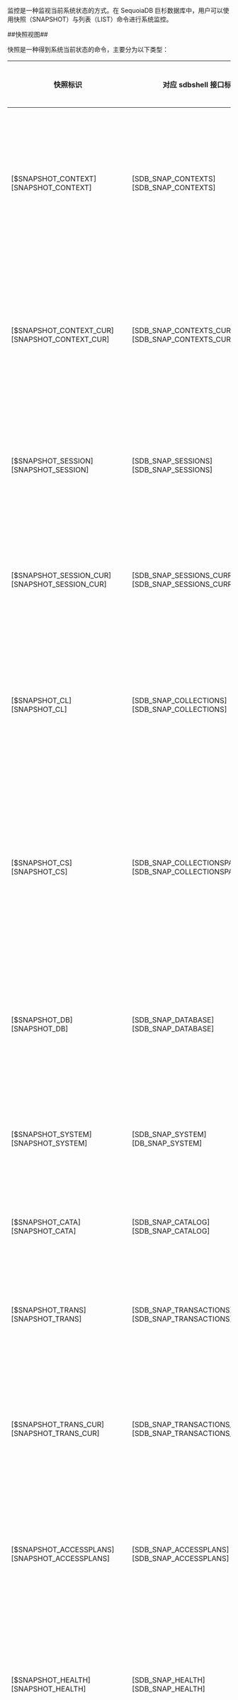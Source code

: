 
监控是一种监视当前系统状态的方式。在 SequoiaDB 巨杉数据库中，用户可以使用快照（SNAPSHOT）与列表（LIST）命令进行系统监控。

##快照视图##

快照是一种得到系统当前状态的命令，主要分为以下类型：

| 快照标识 | 对应 sdbshell 接口标识 | 快照类型 | 描述 |
| -------- | -------- | -------- | ---- |
| [$SNAPSHOT_CONTEXT][SNAPSHOT_CONTEXT] | [SDB_SNAP_CONTEXTS][SDB_SNAP_CONTEXTS] | 上下文快照 | 上下文快照列出当前数据库节点中所有的会话所对应的上下文 |
| [$SNAPSHOT_CONTEXT_CUR][SNAPSHOT_CONTEXT_CUR] | [SDB_SNAP_CONTEXTS_CURRENT][SDB_SNAP_CONTEXTS_CURRENT] | 当前会话上下文快照 | 当前上下文快照列出当前数据库节点中当前会话所对应的上下文 |
| [$SNAPSHOT_SESSION][SNAPSHOT_SESSION] | [SDB_SNAP_SESSIONS][SDB_SNAP_SESSIONS] | 会话快照 | 会话快照列出当前数据库节点中所有的会话 |
| [$SNAPSHOT_SESSION_CUR][SNAPSHOT_SESSION_CUR] | [SDB_SNAP_SESSIONS_CURRENT][SDB_SNAP_SESSIONS_CURRENT] | 当前会话快照 | 当前会话快照列出当前数据库节点中当前的会话 |
| [$SNAPSHOT_CL][SNAPSHOT_CL] | [SDB_SNAP_COLLECTIONS][SDB_SNAP_COLLECTIONS] | 集合快照 | 集合快照列出当前数据库节点或集群中所有非临时集合 |
| [$SNAPSHOT_CS][SNAPSHOT_CS] | [SDB_SNAP_COLLECTIONSPACES][SDB_SNAP_COLLECTIONSPACES] | 集合空间快照 | 集合空间快照列出当前数据库节点或集群中所有集合空间（编目集合空间除外） |
| [$SNAPSHOT_DB][SNAPSHOT_DB] | [SDB_SNAP_DATABASE][SDB_SNAP_DATABASE] | 数据库快照 | 数据库快照列出当前数据库节点的数据库监视信息 |
| [$SNAPSHOT_SYSTEM][SNAPSHOT_SYSTEM] | [SDB_SNAP_SYSTEM][DB_SNAP_SYSTEM] | 系统快照 | 系统快照列出当前数据库节点的系统监视信息 |
| [$SNAPSHOT_CATA][SNAPSHOT_CATA] | [SDB_SNAP_CATALOG][SDB_SNAP_CATALOG] | 编目信息快照 | 用于查看编目信息 |
| [$SNAPSHOT_TRANS][SNAPSHOT_TRANS] | [SDB_SNAP_TRANSACTIONS][SDB_SNAP_TRANSACTIONS] | 事务快照 | 事务快照列出数据库中正在进行的事务信息 |
| [$SNAPSHOT_TRANS_CUR][SNAPSHOT_TRANS_CUR] | [SDB_SNAP_TRANSACTIONS_CURRENT][SDB_SNAP_TRANSACTIONS_CURRENT] | 当前事务快照 | 当前事务快照列出当前会话正在进行的事务信息 |
| [$SNAPSHOT_ACCESSPLANS][SNAPSHOT_ACCESSPLANS] | [SDB_SNAP_ACCESSPLANS][SDB_SNAP_ACCESSPLANS] | 访问计划缓存快照 | 访问计划缓存快照列出数据库中缓存的访问计划的信息 |
| [$SNAPSHOT_HEALTH][SNAPSHOT_HEALTH] | [SDB_SNAP_HEALTH][SDB_SNAP_HEALTH] | 节点健康检测快照 | 节点健康检测快照列出数据库中所有节点的健康信息 |
| [$SNAPSHOT_CONFIGS][SNAPSHOT_CONFIGS] | [SDB_SNAP_CONFIGS][SDB_SNAP_CONFIGS] | 配置快照 | 配置快照列出数据库中指定节点的配置信息 |
| [$SNAPSHOT_SEQUENCES][SNAPSHOT_SEQUENCES] | [SDB_SNAP_SEQUENCES][SDB_SNAP_SEQUENCES] | 序列快照 | 序列快照列出当前数据库的全部序列信息 |
| [$SNAPSHOT_SVCTASKS][SNAPSHOT_SVCTASKS] | [SDB_SNAP_SVCTASKS][SDB_SNAP_SVCTASKS] | 服务任务快照 | 服务任务快照列出当前数据库节点中服务任务的统计信息 |
| [$SNAPSHOT_QUERIES][SNAPSHOT_QUERIES] | [SDB_SNAP_QUERIES][SDB_SNAP_QUERIES] | 查询快照 | 查询快照列出当前数据库节点中查询信息 |
| [$SNAPSHOT_LOCKWAITS][SNAPSHOT_LOCKWAITS] | [SDB_SNAP_LOCKWAITS][SDB_SNAP_LOCKWAITS] | 锁等待快照 | 等待锁快照列出当前数据库节点中锁等待信息 |
| [$SNAPSHOT_LATCHWAITS][SNAPSHOT_LATCHWAITS] | [SDB_SNAP_LATCHWAITS][SDB_SNAP_LATCHWAITS] | 闩锁等待快照 | 闩锁等待快照列出当前数据库节点中闩锁等待信息 |
| [$SNAPSHOT_INDEXSTATS][SNAPSHOT_INDEXSTATS] | [SDB_SNAP_INDEXSTATS][SDB_SNAP_INDEXSTATS] | 索引统计信息快照 | 索引统计信息快照列出当前数据库中所有索引统计信息 |
| [$SNAPSHOT_TRANSWAIT][SNAPSHOT_TRANSWAIT] | [SDB_SNAP_TRANSWAITS][SDB_SNAP_TRANSWAITS] | 事务等待快照 | 事务等待快照可以列出数据库中因锁等待而产生的事务等待信息 |
| [$SNAPSHOT_TRANSDEADLOCK][SNAPSHOT_TRANSDEADLOCK] | [SDB_SNAP_TRANSDEADLOCK][SDB_SNAP_TRANSDEADLOCK] | 事务死锁检测快照 | 事务死锁检测快照可以列出数据库中处于死锁状态的事务信息 |
| [$SNAPSHOT_RECYCLEBIN][SNAPSHOT_RECYCLEBIN] | [SDB_SNAP_RECYCLEBIN][SDB_SNAP_RECYCLEBIN] | 回收站项目快照 | 回收站项目快照可以列出当前回收站中已回收项目的详细信息 |

##列表视图##

列表是一种轻量级的得到系统当前状态的命令，主要分为以下类型：

| 列表标示 | 对应 sdbshell 接口标示 | 列表类型 | 描述 |
| -------- | -------- | -------- | ---- |
| [$LIST_CONTEXT][LIST_CONTEXT] | [SDB_LIST_CONTEXTS][SDB_LIST_CONTEXTS] | 上下文列表 | 上下文列表列出当前数据库节点中所有的会话所对应的上下文 |
| [$LIST_CONTEXT_CUR][LIST_CONTEXT_CUR] | [SDB_LIST_CONTEXTS_CURRENT][SDB_LIST_CONTEXTS_CURRENT] | 当前会话上下文列表 | 当前上下文列表列出当前数据库节点中当前会话所对应的上下文 |
| [$LIST_SESSION][LIST_SESSION] | [SDB_LIST_SESSIONS][SDB_LIST_SESSIONS] | 会话列表 | 会话列表列出当前数据库节点中所有的会话 |
| [$LIST_SESSION_CUR][LIST_SESSION_CUR] | [SDB_LIST_SESSIONS_CURRENT][SDB_LIST_SESSIONS_CURRENT] | 当前会话列表 | 当前会话列表列出当前数据库节点中当前的会话 |
| [$LIST_CL][LIST_CL] | [SDB_LIST_COLLECTIONS][SDB_LIST_COLLECTIONS] | 集合列表 | 集合列表列出当前数据库节点或集群中所有非临时集合 |
| [$LIST_CS][LIST_CS] | [SDB_LIST_COLLECTIONSPACES][SDB_LIST_COLLECTIONSPACES] | 集合空间列表 | 集合空间列表列出当前数据库节点或集群中所有集合空间（编目集合空间除外） |
| [$LIST_SU][LIST_SU] | [SDB_LIST_STORAGEUNITS][SDB_LIST_STORAGEUNITS]  | 存储单元列表 | 存储单元列表列出当前数据库节点的全部存储单元信息 |
| [$LIST_GROUP][LIST_GROUP]  | [SDB_LIST_GROUPS][SDB_LIST_GROUPS] | 复制组列表 | 复制组列表列出当前集群中的所有数据分区信息 |
| [$LIST_GROUPMODES][LIST_GROUPMODES]  | [SDB_LIST_GROUPMODES][SDB_LIST_GROUPMODES] | 复制组运行模式列表 | 复制组运行模式列表列出当前集群中的所有复制组的运行模式 |
| [$LIST_TRANS][LIST_TRANS] | [SDB_LIST_TRANSACTIONS][SDB_LIST_TRANSACTIONS] | 事务列表 | 事务列表列出数据库中正在进行的事务信息 |
| [$LIST_TRANS_CUR][LIST_TRANS_CUR] | [SDB_LIST_TRANSACTIONS_CURRENT][SDB_LIST_TRANSACTIONS_CURRENT] | 当前事务列表 | 当前事务列表列出当前会话正在进行的事务信息 |
| [$LIST_SEQUENCES][LIST_SEQUENCES]  | [SDB_LIST_SEQUENCES][SDB_LIST_SEQUENCES] | 序列列表 | 序列列表列出当前数据库中所有的序列信息 |
| [$LIST_BACKUP][LIST_BACKUP] | [SDB_LIST_BACKUPS][SDB_LIST_BACKUPS] | 备份列表 | 备份列表列出当前数据库的备份信息 |
| [$LIST_SVCTASKS][LIST_SVCTASKS]  | [SDB_LIST_SVCTASKS][SDB_LIST_SVCTASKS] | 服务任务列表 | 服务任务列表列出当前数据库节点中所有的服务任务 |
| [$LIST_USER][LIST_USER] | [SDB_LIST_USERS][SDB_LIST_USERS] | 用户列表 | 用户列表列出当前集群中的所有用户信息 |
| [$LIST_DATASOURCE][LIST_DATASOURCE] | [SDB_LIST_DATASOURCES][SDB_LIST_DATASOURCES] | 数据源列表 | 数据源列表列出当前数据库中所有数据源的元数据信息 |
| [$LIST_RECYCLEBIN][LIST_RECYCLEBIN] | [SDB_LIST_RECYCLEBIN][SDB_LIST_RECYCLEBIN] | 回收站项目列表 | 回收站项目列表可以列出当前回收站中已回收项目的元数据信息 |

##SQL到SequoiaDB映射表##

下表列出了 SQL 快照查询语句的操作在 API 中对应的[快照操作][snapshot]：

| SQL 语句 | API 语句        |
| -------- | -------------- |
|  select \<sel\> from $\<snapshot\> where \<cond\> order by \<sort\>  |   db.snapshot( <snapType>, [cond], [sel], [sort] ) |
| db.exec( "select * from $SNAPSHOT_CONTEXT where SessionID = 20" ) | 过滤指定条件的记录。db.snapshot(SDB_SNAP_CONTEXTS, { SessionID: 20 } ) |
| db.exec( " select NodeName from $SNAPSHOT_CONTEXT " ) | 只显示记录的指定字段。db.snapshot(SDB_SNAP_CONTEXTS, {}, { NodeName:""} ) |
| db.exec( " select * from $SNAPSHOT_CONTEXT order by SessionID" ) | 根据指定字段进行排序。db.snapshot(SDB_SNAP_CONTEXTS, {}, {}, { "SessionID": 1 } ) |

下面列出了 SQL 快照查询语句的操作在 API 中使用指定[快照查询参数][SdbSnapshotOption]的对应快照操作：

```
select <sel> from $<snapshot>
               where <cond>
               order by <sort>
               limit <limit>
               offset <skip> /*+use_option(<options>)*/
```

对应

```
SdbSnapshotOption[.cond(<cond>)]
                 [.sel(<sel>)]
                 [.sort(<sort>)]
                 [.options(<options>)]
                 [.skip(<skip>)]
                 [.limit(<limit>)]
```

###cond(\<cond\>)###

对应 SQL 语法 [where 子句][where]

| SQL 语句 | API 语句        |
| -------- | -------------- |
| db.exec( "select * from $SNAPSHOT_CONTEXT where SessionID = 22" ) | db.snapshot( SDB_SNAP_CONTEXTS, new SdbSnapshotOption().cond( { SessionID: 22 } ) ) |

###sel(\<sel\>)###

对应 SQL 语法的字段名

| SQL 语句 | API 语句        |
| -------- | -------------- |
| db.exec( "select SessionID from $SNAPSHOT_CONTEXT" ) | db.snapshot( SDB_SNAP_CONTEXTS, new SdbSnapshotOption().cond( {} ).sel( { SessionID: "" } ) ) |

###sort(\<sort\>)###

对应 SQL 语法 [order by 子句][order_by]

| SQL 语句 | API 语句        |
| -------- | -------------- |
| db.exec( " select * from $SNAPSHOT_CONTEXT order by SessionID" ) | db.snapshot( SDB_SNAP_CONTEXTS, new SdbSnapshotOption().cond( {} ).sort( { SessionID: 1 } ) ) |

###options(\<options\>)###

对应 SQL 语法 [hint 子句][hint]中的 use_option 部分。

| SQL 语句 | API 语句        |
| -------- | -------------- |
| db.exec('select * from $SNAPSHOT_CONFIGS where GroupName = "db1" and ServiceName = "20000" /*+use_option(Mode, local) use_option(Expand, false)*/') | db.snapshot( SDB_SNAP_CONFIGS, new SdbSnapshotOption().cond( { GroupName:'db1', ServiceName:'20000' } ).options( { "Mode": "local", "Expand": false } ) ) |

###skip(\<skip\>)###

对应 SQL 语法[ offset 子句][offset]

| SQL 语句 | API 语句        |
| -------- | -------------- |
| db.exec( " select * from $SNAPSHOT_CONTEXT offset 2" ) | db.snapshot( SDB_SNAP_CONTEXTS, new SdbSnapshotOption().cond( {} ).skip( 2 ) ) |

###limit(\<limit\>)###

对应 SQL 语法 [limit 子句][limit]

| SQL 语句 | API 语句        |
| -------- | -------------- |
| db.exec( "select * from $SNAPSHOT_CONTEXT limit 1" ) | db.snapshot( SDB_SNAP_CONTEXTS, new SdbSnapshotOption().cond( {} ).limit( 1 ) ) |

##SQL使用命令位置参数##

[命令位置参数][location]用于控制命令执行的位置信息。SQL 可以用 where 语句来使用命令位置参数。

###示例###

* 控制快照在指定节点运行

   ```lang-javascript
   > db.exec("select * from $SNAPSHOT_CONTEXT where Role = 'catalog'")
   {
     "NodeName": "hostname:30000",
     "SessionID": 21,
     "Contexts": [
       {
         "ContextID": 7764,
         "Type": "DUMP",
         "Description": "IsOpened:1,IsTrans:0,HitEnd:0,BufferSize:0",
         "DataRead": 0,
         "IndexRead": 0,
         "QueryTimeSpent": 0,
         "StartTimestamp": "2019-06-26-17.55.42.355666"
       }
     ]
   }
   ...
   ```

* 控制快照不在全局执行

   ```lang-javascript
   > db.exec("select * from $SNAPSHOT_CONTEXT where Global = false")
   {
     "NodeName": "hostname:50000",
     "SessionID": 10,
     "Contexts": [
       {
         "ContextID": 70,
         "Type": "DUMP",
         "Description": "IsOpened:1,IsTrans:0,HitEnd:0,BufferSize:0",
         "DataRead": 0,
         "IndexRead": 0,
         "QueryTimeSpent": 0,
         "StartTimestamp": "2019-06-26-17.56.55.916040"
       }
     ]
   }
   ```


[^_^]:
    本文使用的所有引用及链接
[SNAPSHOT_CONTEXT]:manual/Manual/SQL_Grammar/Monitoring/SNAPSHOT_CONTEXT.md
[SDB_SNAP_CONTEXTS]:manual/Manual/Snapshot/SDB_SNAP_CONTEXTS.md
[SNAPSHOT_CONTEXT_CUR]:manual/Manual/SQL_Grammar/Monitoring/SNAPSHOT_CONTEXT_CUR.md
[SDB_SNAP_CONTEXTS_CURRENT]:manual/Manual/Snapshot/SDB_SNAP_CONTEXTS_CURRENT.md
[SNAPSHOT_SESSION]:manual/Manual/SQL_Grammar/Monitoring/SNAPSHOT_SESSION.md
[SDB_SNAP_SESSIONS]:manual/Manual/Snapshot/SDB_SNAP_SESSIONS.md
[SNAPSHOT_SESSION_CUR]:manual/Manual/SQL_Grammar/Monitoring/SNAPSHOT_SESSION_CUR.md
[SDB_SNAP_SESSIONS_CURRENT]:manual/Manual/Snapshot/SDB_SNAP_SESSIONS_CURRENT.md
[SNAPSHOT_CL]:manual/Manual/SQL_Grammar/Monitoring/SNAPSHOT_CL.md
[SDB_SNAP_COLLECTIONS]:manual/Manual/Snapshot/SDB_SNAP_COLLECTIONS.md
[SNAPSHOT_CS]:manual/Manual/SQL_Grammar/Monitoring/SNAPSHOT_CS.md
[SDB_SNAP_COLLECTIONSPACES]:manual/Manual/Snapshot/SDB_SNAP_COLLECTIONSPACES.md
[SNAPSHOT_DB]:manual/Manual/SQL_Grammar/Monitoring/SNAPSHOT_DB.md
[SDB_SNAP_DATABASE]:manual/Manual/Snapshot/SDB_SNAP_DATABASE.md
[SNAPSHOT_SYSTEM]:manual/Manual/SQL_Grammar/Monitoring/SNAPSHOT_SYSTEM.md
[DB_SNAP_SYSTEM]:manual/Manual/Snapshot/SDB_SNAP_SYSTEM.md
[SNAPSHOT_CATA]:manual/Manual/SQL_Grammar/Monitoring/SNAPSHOT_CATA.md
[SDB_SNAP_CATALOG]:manual/Manual/Snapshot/SDB_SNAP_CATALOG.md
[SNAPSHOT_TRANS]:manual/Manual/SQL_Grammar/Monitoring/SNAPSHOT_TRANS.md
[SDB_SNAP_TRANSACTIONS]:manual/Manual/Snapshot/SDB_SNAP_TRANSACTIONS.md
[SNAPSHOT_TRANS_CUR]:manual/Manual/SQL_Grammar/Monitoring/SNAPSHOT_TRANS_CUR.md
[SDB_SNAP_TRANSACTIONS_CURRENT]:manual/Manual/Snapshot/SDB_SNAP_TRANSACTIONS_CURRENT.md
[SNAPSHOT_ACCESSPLANS]:manual/Manual/SQL_Grammar/Monitoring/SNAPSHOT_ACCESSPLANS.md
[SDB_SNAP_ACCESSPLANS]:manual/Manual/Snapshot/SDB_SNAP_ACCESSPLANS.md
[SNAPSHOT_HEALTH]:manual/Manual/SQL_Grammar/Monitoring/SNAPSHOT_HEALTH.md
[SDB_SNAP_HEALTH]:manual/Manual/Snapshot/SDB_SNAP_HEALTH.md
[SNAPSHOT_CONFIGS]:manual/Manual/SQL_Grammar/Monitoring/SNAPSHOT_CONFIGS.md
[SDB_SNAP_CONFIGS]:manual/Manual/Snapshot/SDB_SNAP_CONFIGS.md
[SNAPSHOT_SEQUENCES]:manual/Manual/SQL_Grammar/Monitoring/SNAPSHOT_SEQUENCES.md
[SDB_SNAP_SEQUENCES]:manual/Manual/Snapshot/SDB_SNAP_SEQUENCES.md
[SNAPSHOT_SVCTASKS]:manual/Manual/SQL_Grammar/Monitoring/SNAPSHOT_SVCTASKS.md
[SDB_SNAP_SVCTASKS]:manual/Manual/Snapshot/SDB_SNAP_SVCTASKS.md
[SNAPSHOT_QUERIES]:manual/Manual/SQL_Grammar/Monitoring/SNAPSHOT_QUERIES.md
[SDB_SNAP_QUERIES]:manual/Manual/Snapshot/SDB_SNAP_QUERIES.md
[SNAPSHOT_LOCKWAITS]:manual/Manual/SQL_Grammar/Monitoring/SNAPSHOT_LOCKWAITS.md
[SDB_SNAP_LOCKWAITS]:manual/Manual/Snapshot/SDB_SNAP_LOCKWAITS.md
[SNAPSHOT_LATCHWAITS]:manual/Manual/SQL_Grammar/Monitoring/SNAPSHOT_LATCHWAITS.md
[SDB_SNAP_LATCHWAITS]:manual/Manual/Snapshot/SDB_SNAP_LATCHWAITS.md
[SNAPSHOT_INDEXSTATS]:manual/Manual/SQL_Grammar/Monitoring/SNAPSHOT_INDEXSTATS.md
[SDB_SNAP_INDEXSTATS]:manual/Manual/Snapshot/SDB_SNAP_INDEXSTATS.md
[SNAPSHOT_TRANSWAIT]:manual/Manual/SQL_Grammar/Monitoring/SNAPSHOT_TRANSWAITS.md
[SDB_SNAP_TRANSWAITS]:manual/Manual/Snapshot/SDB_SNAP_TRANSWAITS.md
[SNAPSHOT_TRANSDEADLOCK]:manual/Manual/SQL_Grammar/Monitoring/SNAPSHOT_TRANSDEADLOCK.md
[SDB_SNAP_TRANSDEADLOCK]:manual/Manual/Snapshot/SDB_SNAP_TRANSDEADLOCK.md
[SNAPSHOT_RECYCLEBIN]:manual/Manual/SQL_Grammar/Monitoring/SNAPSHOT_RECYCLEBIN.md
[SDB_SNAP_RECYCLEBIN]:manual/Manual/Snapshot/SDB_SNAP_RECYCLEBIN.md

[LIST_CONTEXT]:manual/Manual/SQL_Grammar/Monitoring/LIST_CONTEXT.md
[SDB_LIST_CONTEXTS]:manual/Manual/List/SDB_LIST_CONTEXTS.md
[LIST_CONTEXT_CUR]:manual/Manual/SQL_Grammar/Monitoring/LIST_CONTEXT_CUR.md
[SDB_LIST_CONTEXTS_CURRENT]:manual/Manual/List/SDB_LIST_CONTEXTS_CURRENT.md
[LIST_SESSION]:manual/Manual/SQL_Grammar/Monitoring/LIST_SESSION.md
[SDB_LIST_SESSIONS]:manual/Manual/List/SDB_LIST_SESSIONS.md
[LIST_SESSION_CUR]:manual/Manual/SQL_Grammar/Monitoring/LIST_SESSION_CUR.md
[SDB_LIST_SESSIONS_CURRENT]:manual/Manual/List/SDB_LIST_SESSIONS_CURRENT.md
[LIST_CL]:manual/Manual/SQL_Grammar/Monitoring/LIST_CL.md
[SDB_LIST_COLLECTIONS]:manual/Manual/List/SDB_LIST_COLLECTIONS.md
[LIST_CS]:manual/Manual/SQL_Grammar/Monitoring/LIST_CS.md
[SDB_LIST_COLLECTIONSPACES]:manual/Manual/List/SDB_LIST_COLLECTIONSPACES.md
[LIST_SU]:manual/Manual/SQL_Grammar/Monitoring/LIST_SU.md
[SDB_LIST_STORAGEUNITS]:manual/Manual/List/SDB_LIST_STORAGEUNITS.md
[LIST_GROUP]:manual/Manual/SQL_Grammar/Monitoring/LIST_GROUP.md
[SDB_LIST_GROUPS]:manual/Manual/List/SDB_LIST_GROUPS.md
[LIST_GROUPMODES]:manual/Manual/SQL_Grammar/Monitoring/LIST_GROUPMODES.md
[SDB_LIST_GROUPMODES]:manual/Manual/List/SDB_LIST_GROUPMODES.md
[LIST_TRANS]:manual/Manual/SQL_Grammar/Monitoring/LIST_TRANS.md
[SDB_LIST_TRANSACTIONS]:manual/Manual/List/SDB_LIST_TRANSACTIONS.md
[LIST_TRANS_CUR]:manual/Manual/SQL_Grammar/Monitoring/LIST_TRANS_CUR.md
[SDB_LIST_TRANSACTIONS_CURRENT]:manual/Manual/List/SDB_LIST_TRANSACTIONS_CURRENT.md
[LIST_SEQUENCES]:manual/Manual/SQL_Grammar/Monitoring/LIST_SEQUENCES.md
[SDB_LIST_SEQUENCES]:manual/Manual/List/SDB_LIST_SEQUENCES.md
[LIST_BACKUP]:manual/Manual/SQL_Grammar/Monitoring/LIST_BACKUP.md
[SDB_LIST_BACKUPS]:manual/Manual/List/SDB_LIST_BACKUPS.md
[LIST_SVCTASKS]:manual/Manual/SQL_Grammar/Monitoring/LIST_SVCTASKS.md
[SDB_LIST_SVCTASKS]:manual/Manual/List/SDB_LIST_SVCTASKS.md
[LIST_USER]:manual/Manual/SQL_Grammar/Monitoring/LIST_USER.md
[SDB_LIST_USERS]:manual/Manual/List/SDB_LIST_USERS.md
[LIST_DATASOURCE]:manual/Manual/SQL_Grammar/Monitoring/LIST_DATASOURCE.md
[SDB_LIST_DATASOURCES]:manual/Manual/List/SDB_LIST_DATASOURCES.md
[LIST_RECYCLEBIN]:manual/Manual/SQL_Grammar/Monitoring/LIST_RECYCLEBIN.md
[SDB_LIST_RECYCLEBIN]:manual/Manual/List/SDB_LIST_RECYCLEBIN.md

[snapshot]:manual/Manual/Sequoiadb_Command/Sdb/snapshot.md
[SdbSnapshotOption]:manual/Manual/Sequoiadb_Command/AuxiliaryObjects/SdbSnapshotOption.md
[where]:manual/Manual/SQL_Grammar/Clause/where.md
[order_by]:manual/Manual/SQL_Grammar/Clause/order_by.md
[hint]:manual/Manual/SQL_Grammar/Clause/hint.md
[offset]:manual/Manual/SQL_Grammar/Clause/offset.md
[limit]:manual/Manual/SQL_Grammar/Clause/limit.md
[location]:manual/Manual/Sequoiadb_Command/location.md
